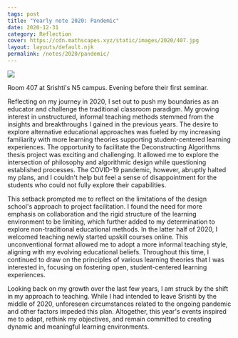 ```yaml
---
tags: post
title: "Yearly note 2020: Pandemic"
date: 2020-12-31
category: Reflection
cover: https://cdn.mathscapes.xyz/static/images/2020/407.jpg
layout: layouts/default.njk
permalink: /notes/2020/pandemic/
--- 
```


<img src="https://cdn.mathscapes.xyz/static/images/2020/407.jpg"/>

Room 407 at Srishti's N5 campus. Evening before their first seminar.

Reflecting on my journey in 2020, I set out to push my boundaries as an educator and challenge the traditional classroom paradigm. My growing interest in unstructured, informal teaching methods stemmed from the insights and breakthroughs I gained in the previous years. The desire to explore alternative educational approaches was fueled by my increasing familiarity with more learning theories supporting student-centered learning experiences. The opportunity to facilitate the Deconstructing Algorithms thesis project was exciting and challenging. It allowed me to explore the intersection of philosophy and algorithmic design while questioning established processes. The COVID-19 pandemic, however, abruptly halted my plans, and I couldn't help but feel a sense of disappointment for the students who could not fully explore their capabilities.

This setback prompted me to reflect on the limitations of the design school's approach to project facilitation. I found the need for more emphasis on collaboration and the rigid structure of the learning environment to be limiting, which further added to my determination to explore non-traditional educational methods. In the latter half of 2020, I welcomed teaching newly started upskill courses online. This unconventional format allowed me to adopt a more informal teaching style, aligning with my evolving educational beliefs. Throughout this time, I continued to draw on the principles of various learning theories that I was interested in, focusing on fostering open, student-centered learning experiences.

Looking back on my growth over the last few years, I am struck by the shift in my approach to teaching. While I had intended to leave Srishti by the middle of 2020, unforeseen circumstances related to the ongoing pandemic and other factors impeded this plan. Altogether, this year's events inspired me to adapt, rethink my objectives, and remain committed to creating dynamic and meaningful learning environments.